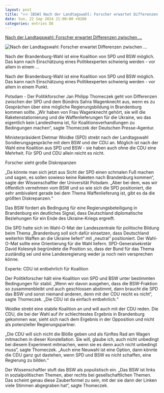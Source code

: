 ```yaml
---
layout: post
title: "🔥🔥 [BSW] Nach der Landtagswahl: Forscher erwartet Differenzen zwischen ..."
date: Sun, 22 Sep 2024 21:00:00 +0200
categories: entries DE
---
```

[Nach der Landtagswahl: Forscher erwartet Differenzen zwischen ...](https://www.mz.de/panorama/forscher-erwartet-differenzen-zwischen-spd-und-bsw-3921564)

![Nach der Landtagswahl: Forscher erwartet Differenzen zwischen ...](https://bmg-images.forward-publishing.io/2024/09/24/dead85f1-5123-41ab-a874-6b9a7d146311.jpeg?rect=0%2C132%2C2048%2C1152&w=1024)

Nach der Brandenburg-Wahl ist eine Koalition von SPD und BSW möglich. Das kann nach Einschätzung eines Politikexperten schwierig werden - vor allem in einem ...

Nach der Brandenburg-Wahl ist eine Koalition von SPD und BSW möglich. Das kann nach Einschätzung eines Politikexperten schwierig werden - vor allem in einem Punkt.

Potsdam - Der Politikforscher Jan Philipp Thomeczek geht von Differenzen zwischen der SPD und dem Bündnis Sahra Wagenknecht aus, wenn es zu Gesprächen über eine mögliche Regierungsbildung in Brandenburg kommen sollte. „Wir haben von Frau Wagenknecht gehört, sie will die Raketenstationierung und die Waffenlieferungen für die Ukraine, wo das eigentlich kein Landesthema ist, für Koalitionsverhandlungen zu Bedingungen machen“, sagte Thomeczek der Deutschen Presse-Agentur.

Ministerpräsident Dietmar Woidke (SPD) strebt nach der Landtagswahl Sondierungsgespräche mit dem BSW und der CDU an. Möglich ist nach der Wahl eine Koalition aus SPD und BSW - sie haben auch ohne die CDU eine Mehrheit. Für SPD und CDU allein reicht es nicht.

Forscher sieht große Diskrepanzen

„Da könnte man sich jetzt aus Sicht der SPD einen schmalen Fuß machen und sagen, es sollen sowieso keine Raketen nach Brandenburg kommen“, sagte der Wissenschaftler der Universität Potsdam. „Aber bei dem, was wir öffentlich vernehmen vom BSW und so wie sich die SPD positioniert, die sehr ambivalent gerade bei dem Thema Waffenlieferung ist, gibt es da die größten Diskrepanzen.“

Das BSW fordert als Bedingung für eine Regierungsbeteiligung in Brandenburg ein deutliches Signal, dass Deutschland diplomatische Beziehungen für ein Ende des Ukraine-Kriegs ergreift.

Die SPD hatte sich im Wahl-O-Mat der Landeszentrale für politische Bildung beim Thema „Brandenburg soll sich dafür einsetzen, dass Deutschland weiterhin Waffen an die Ukraine liefert“ mit „neutral“ positioniert. Der Wahl-O-Mat sollte eine Orientierung für die Wahl liefern. SPD-Generalsekretär David Kolesnyk begründete die Position so, dass der Bund für das Thema zuständig sei und eine Landesregierung weder ja noch nein versprechen könne.

Experte: CDU ist entbehrlich für Koalition

Der Politikforscher hält eine Koalition von SPD und BSW unter bestimmten Bedingungen für stabil. „Wenn wir davon ausgehen, dass die BSW-Fraktion so zusammenbleibt und auch geschlossen abstimmt, dann braucht die SPD das BSW und sonst niemand anderen, denn mit der CDU reicht es nicht“, sagte Thomeczek. „Die CDU ist da einfach entbehrlich.“

Woidke strebt eine stabile Koalition an und will auch mit der CDU reden. Die CDU, die bei der Wahl auf ihr schlechtestes Ergebnis in Brandenburg gekommen war, sieht sich nach dem Ergebnis in der Opposition und nicht als potenzieller Regierungspartner.

„Die CDU will sich nicht die Blöße geben und als fünftes Rad am Wagen mitmachen in dieser Konstellation. Sie will, glaube ich, auch nicht unbedingt bei diesem Experiment mitmachen, wenn sie es denn auch nicht unbedingt muss“, sagte Thomeczek. „Auch eine Neuwahl ist eine Option, dann könnte die CDU ganz gut dastehen, wenn SPD und BSW es nicht schaffen, eine Regierung zu bilden.“

Der Wissenschaftler stuft das BSW als populistisch ein. „Das BSW ist links in sozialpolitischen Themen, aber rechts bei gesellschaftlichen Themen. Das scheint genau diese Zauberformel zu sein, mit der sie dann der Linken viele Stimmen abgegraben hat“, sagte Thomeczek.

